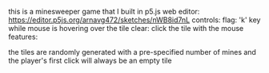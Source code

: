 this is a minesweeper game that I built in p5.js
web editor: https://editor.p5js.org/arnavg472/sketches/nWB8id7nL
controls:
  flag: 'k' key while mouse is hovering over the tile
  clear: click the tile with the mouse
features:


  the tiles are randomly generated with a pre-specified number of mines and the player's first click will always be an empty tile
 
